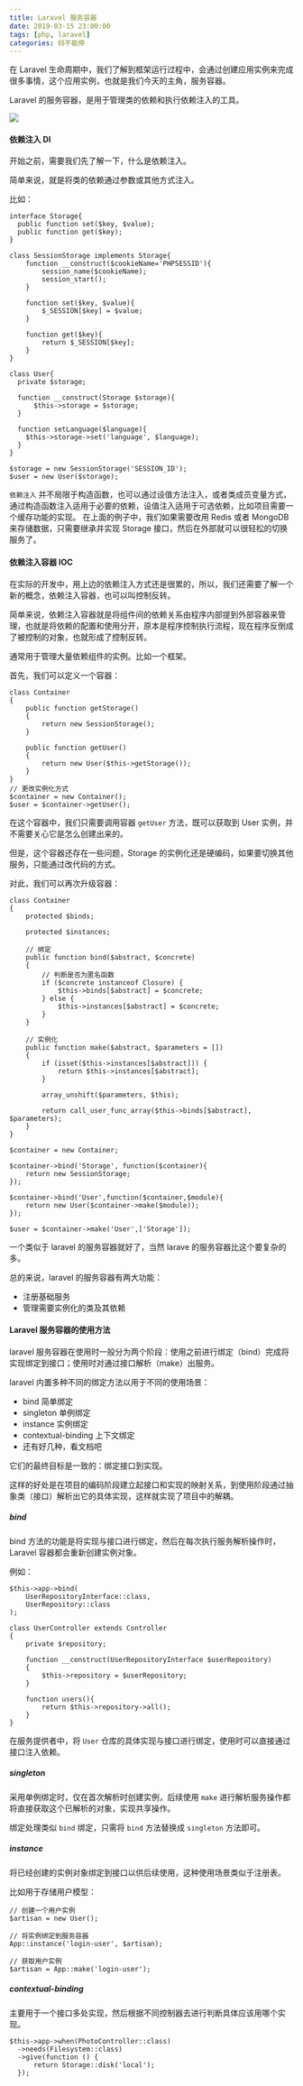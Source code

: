 ```yaml
---
title: Laravel 服务容器
date: 2019-03-15 23:00:00
tags: [php, laravel]
categories: 码不能停
---
```


在 Laravel 生命周期中，我们了解到框架运行过程中，会通过创建应用实例来完成很多事情，这个应用实例，也就是我们今天的主角，服务容器。

Laravel 的服务容器，是用于管理类的依赖和执行依赖注入的工具。

![](/laravel-container/laravel.jpg)

<!-- more -->

#### 依赖注入 DI
开始之前，需要我们先了解一下，什么是依赖注入。

简单来说，就是将类的依赖通过参数或其他方式注入。

比如：
```
interface Storage{
  public function set($key, $value);
  public function get($key);
}

class SessionStorage implements Storage{
    function __construct($cookieName='PHPSESSID'){
        session_name($cookieName);
        session_start();
    }

    function set($key, $value){
        $_SESSION[$key] = $value;
    }

    function get($key){
        return $_SESSION[$key];
    }
}

class User{
  private $storage;

  function __construct(Storage $storage){
      $this->storage = $storage;
  }

  function setLanguage($language){
    $this->storage->set('language', $language);
  }
}

$storage = new SessionStorage('SESSION_ID');
$user = new User($storage);
```

`依赖注入` 并不局限于构造函数，也可以通过设值方法注入，或者类成员变量方式，通过构造函数注入适用于必要的依赖，设值注入适用于可选依赖，比如项目需要一个缓存功能的实现。
在上面的例子中，我们如果需要改用 Redis 或者 MongoDB 来存储数据，只需要继承并实现 Storage 接口，然后在外部就可以很轻松的切换服务了。

#### 依赖注入容器 IOC
在实际的开发中，用上边的依赖注入方式还是很累的，所以，我们还需要了解一个新的概念，依赖注入容器，也可以叫控制反转。

简单来说，依赖注入容器就是将组件间的依赖关系由程序内部提到外部容器来管理，也就是将依赖的配置和使用分开，原本是程序控制执行流程，现在程序反倒成了被控制的对象，也就形成了控制反转。

通常用于管理大量依赖组件的实例。比如一个框架。

首先，我们可以定义一个容器：
```
class Container
{
    public function getStorage()
    {
        return new SessionStorage();
    }

    public function getUser()
    {
        return new User($this->getStorage());
    }
}
// 更改实例化方式
$container = new Container();
$user = $container->getUser();
```

在这个容器中，我们只需要调用容器 `getUser` 方法，既可以获取到 User 实例，并不需要关心它是怎么创建出来的。

但是，这个容器还存在一些问题，Storage 的实例化还是硬编码，如果要切换其他服务，只能通过改代码的方式。

对此，我们可以再次升级容器：
```
class Container
{
    protected $binds;

    protected $instances;

    // 绑定
    public function bind($abstract, $concrete)
    {
        // 判断是否为匿名函数
        if ($concrete instanceof Closure) {
            $this->binds[$abstract] = $concrete;
        } else {
            $this->instances[$abstract] = $concrete;
        }
    }

    // 实例化
    public function make($abstract, $parameters = [])
    {
        if (isset($this->instances[$abstract])) {
            return $this->instances[$abstract];
        }

        array_unshift($parameters, $this);

        return call_user_func_array($this->binds[$abstract], $parameters);
    }
}

$container = new Container;

$container->bind('Storage', function($container){
    return new SessionStorage;
});

$container->bind('User',function($container,$module){
    return new User($container->make($module));
});

$user = $container->make('User',['Storage']);
```

一个类似于 laravel 的服务容器就好了，当然 larave 的服务容器比这个要复杂的多。

总的来说，laravel 的服务容器有两大功能：
* 注册基础服务
* 管理需要实例化的类及其依赖


#### Laravel 服务容器的使用方法
laravel 服务容器在使用时一般分为两个阶段：使用之前进行绑定（bind）完成将实现绑定到接口；使用时对通过接口解析（make）出服务。

laravel 内置多种不同的绑定方法以用于不同的使用场景：
* bind 简单绑定
* singleton 单例绑定
* instance 实例绑定
* contextual-binding 上下文绑定
* 还有好几种，看文档吧

它们的最终目标是一致的：绑定接口到实现。

这样的好处是在项目的编码阶段建立起接口和实现的映射关系，到使用阶段通过抽象类（接口）解析出它的具体实现，这样就实现了项目中的解耦。

##### bind
bind 方法的功能是将实现与接口进行绑定，然后在每次执行服务解析操作时，Laravel 容器都会重新创建实例对象。

例如：
```
$this->app->bind(
    UserRepositoryInterface::class,
    UserRepository::class
);

class UserController extends Controller
{
    private $repository;

    function __construct(UserRepositoryInterface $userRepository)
    {
        $this->repository = $userRepository;
    }

    function users(){
        return $this->repository->all();
    }
}
```
在服务提供者中，将 `User` 仓库的具体实现与接口进行绑定，使用时可以直接通过接口注入依赖。

##### singleton
采用单例绑定时，仅在首次解析时创建实例，后续使用 `make` 进行解析服务操作都将直接获取这个已解析的对象，实现共享操作。

绑定处理类似 `bind` 绑定，只需将 `bind` 方法替换成 `singleton` 方法即可。

##### instance
将已经创建的实例对象绑定到接口以供后续使用，这种使用场景类似于注册表。

比如用于存储用户模型：
```
// 创建一个用户实例
$artisan = new User();

// 将实例绑定到服务容器
App::instance('login-user', $artisan);

// 获取用户实例
$artisan = App::make('login-user');
```

##### contextual-binding
主要用于一个接口多处实现，然后根据不同控制器去进行判断具体应该用哪个实现。

```
$this->app->when(PhotoController::class)
  ->needs(Filesystem::class)
  ->give(function () {
      return Storage::disk('local');
  });
```

